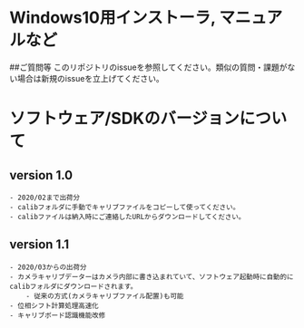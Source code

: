 # Windows10用インストーラ, マニュアルなど
##ご質問等
このリポジトリのissueを参照してください。類似の質問・課題がない場合は新規のissueを立上げてください。

# ソフトウェア/SDKのバージョンについて
## version 1.0 
	- 2020/02まで出荷分
	- calibフォルダに手動でキャリブファイルをコピーして使ってください。
	- calibファイルは納入時にご連絡したURLからダウンロードしてください。

## version 1.1
	- 2020/03からの出荷分
	- カメラキャリブデーターはカメラ内部に書き込まれていて、ソフトウェア起動時に自動的にcalibフォルダにダウンロードされます。
		- 従来の方式(カメラキャリブファイル配置)も可能
	- 位相シフト計算処理高速化
	- キャリブボード認識機能改修
